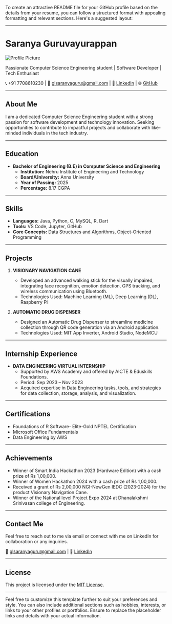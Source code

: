 To create an attractive README file for your GitHub profile based on the details from your resume, you can follow a structured format with appealing formatting and relevant sections. Here's a suggested layout:

---

# Saranya Guruvayurappan

![Profile Picture](link_to_your_profile_picture)

Passionate Computer Science Engineering student | Software Developer | Tech Enthusiast

📞 +91 7708610230 | 📧 glsaranyaguru@gmail.com | 💼 [LinkedIn](linkedin.com/in/saranya-g-950069243) | 🌐 [GitHub](https://github.com/Saranya-gl)

---

## About Me

I am a dedicated Computer Science Engineering student with a strong passion for software development and technology innovation. Seeking opportunities to contribute to impactful projects and collaborate with like-minded individuals in the tech industry.

---

## Education

- **Bachelor of Engineering (B.E) in Computer Science and Engineering**
  - **Institution:** Nehru Institute of Engineering and Technology
  - **Board/University:** Anna University
  - **Year of Passing:** 2025
  - **Percentage:** 8.17 CGPA

---

## Skills

- **Languages:** Java, Python, C, MySQL, R, Dart
- **Tools:** VS Code, Jupyter, GitHub
- **Core Concepts:** Data Structures and Algorithms, Object-Oriented Programming

---

## Projects

1. **VISIONARY NAVIGATION CANE**
   - Developed an advanced walking stick for the visually impaired, integrating face recognition, emotion detection, GPS tracking, and wireless communication using Bluetooth.
   - Technologies Used: Machine Learning (ML), Deep Learning (DL), Raspberry Pi

2. **AUTOMATIC DRUG DISPENSER**
   - Designed an Automatic Drug Dispenser to streamline medicine collection through QR code generation via an Android application.
   - Technologies Used: MIT App Inverter, Android Studio, NodeMCU

---

## Internship Experience

- **DATA ENGINEERING VIRTUAL INTERNSHIP**
  - Supported by AWS Academy and offered by AICTE & Eduskills Foundations.
  - Period: Sep 2023 – Nov 2023
  - Acquired expertise in Data Engineering tasks, tools, and strategies for data collection, storage, analysis, and visualization.

---

## Certifications

- Foundations of R Software- Elite-Gold NPTEL Certification
- Microsoft Office Fundamentals
- Data Engineering by AWS

---

## Achievements

- Winner of Smart India Hackathon 2023 (Hardware Edition) with a cash prize of Rs 1,00,000.
- Winner of Women Hackathon 2024 with a cash prize of Rs 1,00,000.
- Received a grant of Rs 2,00,000 NGI-NewGen IEDC (2023-2024) for the product Visionary Navigation Cane.
- Winner of the National level Project Expo 2024 at Dhanalakshmi Srinivasan college of Engineering.

---

## Contact Me

Feel free to reach out to me via email or connect with me on LinkedIn for collaboration or any inquiries.

📧 glsaranyaguru@gmail.com | 💼 [LinkedIn](linkedin.com/in/saranya-g-950069243)

---

## License

This project is licensed under the [MIT License](link_to_license).

---

Feel free to customize this template further to suit your preferences and style. You can also include additional sections such as hobbies, interests, or links to your other profiles or portfolios. Ensure to replace the placeholder links and details with your actual information.
